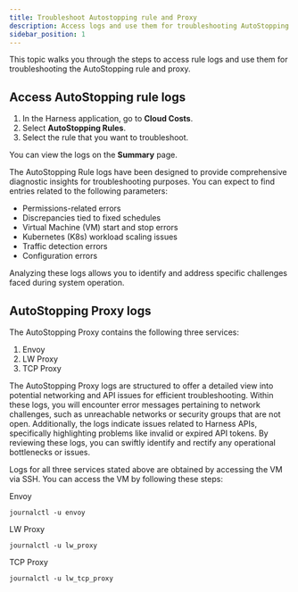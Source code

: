 ```yaml
---
title: Troubleshoot Autostopping rule and Proxy
description: Access logs and use them for troubleshooting AutoStopping rule and proxy.
sidebar_position: 1
--- 
```


This topic walks you through the steps to access rule logs and use them for troubleshooting the AutoStopping rule and proxy.

## Access AutoStopping rule logs

1. In the Harness application, go to **Cloud Costs**.
2. Select **AutoStopping Rules**.
3. Select the rule that you want to troubleshoot.

  You can view the logs on the **Summary** page.

The AutoStopping Rule logs have been designed to provide comprehensive diagnostic insights for troubleshooting purposes. You can expect to find entries related to the following parameters:
- Permissions-related errors
- Discrepancies tied to fixed schedules
- Virtual Machine (VM) start and stop errors
- Kubernetes (K8s) workload scaling issues
- Traffic detection errors
- Configuration errors

Analyzing these logs allows you to identify and address specific challenges faced during system operation.

## AutoStopping Proxy logs

The AutoStopping Proxy contains the following three services:
1. Envoy
2. LW Proxy
3. TCP Proxy

The AutoStopping Proxy logs are structured to offer a detailed view into potential networking and API issues for efficient troubleshooting. Within these logs, you will encounter error messages pertaining to network challenges, such as unreachable networks or security groups that are not open. Additionally, the logs indicate issues related to Harness APIs, specifically highlighting problems like invalid or expired API tokens. By reviewing these logs, you can swiftly identify and rectify any operational bottlenecks or issues.

Logs for all three services stated above are obtained by accessing the VM via SSH. You can access the VM by following these steps:

Envoy

```
journalctl -u envoy
```
LW Proxy

```
journalctl -u lw_proxy
```
TCP Proxy

```
journalctl -u lw_tcp_proxy
```

